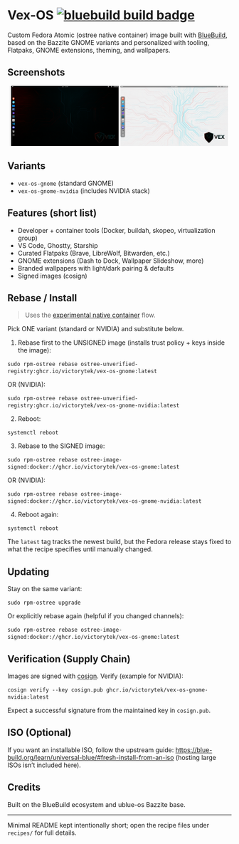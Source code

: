 # Vex-OS  [![bluebuild build badge](https://github.com/VictoryTek/vex-os/actions/workflows/build.yml/badge.svg)](https://github.com/VictoryTek/vex-os/actions/workflows/build.yml)

Custom Fedora Atomic (ostree native container) image built with [BlueBuild](https://blue-build.org), based on the Bazzite GNOME variants and personalized with tooling, Flatpaks, GNOME extensions, theming, and wallpapers.

## Screenshots
<p align="center">
	<a href="./vex-screenshot1.png" title="Desktop Light"><img src="./vex-screenshot1.png" alt="Vex OS desktop screenshot (light)" width="48%"/></a>
	<a href="./vex-screenshot2.png" title="Desktop Dark"><img src="./vex-screenshot2.png" alt="Vex OS desktop screenshot (dark)" width="48%"/></a>
</p>

## Variants
- `vex-os-gnome` (standard GNOME)
- `vex-os-gnome-nvidia` (includes NVIDIA stack)

## Features (short list)
- Developer + container tools (Docker, buildah, skopeo, virtualization group)
- VS Code, Ghostty, Starship
- Curated Flatpaks (Brave, LibreWolf, Bitwarden, etc.)
- GNOME extensions (Dash to Dock, Wallpaper Slideshow, more)
- Branded wallpapers with light/dark pairing & defaults
- Signed images (cosign)

## Rebase / Install
> Uses the [experimental native container](https://www.fedoraproject.org/wiki/Changes/OstreeNativeContainerStable) flow.

Pick ONE variant (standard or NVIDIA) and substitute below.

1. Rebase first to the UNSIGNED image (installs trust policy + keys inside the image):
```
sudo rpm-ostree rebase ostree-unverified-registry:ghcr.io/victorytek/vex-os-gnome:latest
```
OR (NVIDIA):
```
sudo rpm-ostree rebase ostree-unverified-registry:ghcr.io/victorytek/vex-os-gnome-nvidia:latest
```
2. Reboot:
```
systemctl reboot
```
3. Rebase to the SIGNED image:
```
sudo rpm-ostree rebase ostree-image-signed:docker://ghcr.io/victorytek/vex-os-gnome:latest
```
OR (NVIDIA):
```
sudo rpm-ostree rebase ostree-image-signed:docker://ghcr.io/victorytek/vex-os-gnome-nvidia:latest
```
4. Reboot again:
```
systemctl reboot
```

The `latest` tag tracks the newest build, but the Fedora release stays fixed to what the recipe specifies until manually changed.

## Updating
Stay on the same variant:
```
sudo rpm-ostree upgrade
```
Or explicitly rebase again (helpful if you changed channels):
```
sudo rpm-ostree rebase ostree-image-signed:docker://ghcr.io/victorytek/vex-os-gnome:latest
```

## Verification (Supply Chain)
Images are signed with [cosign](https://github.com/sigstore/cosign). Verify (example for NVIDIA):
```
cosign verify --key cosign.pub ghcr.io/victorytek/vex-os-gnome-nvidia:latest
```
Expect a successful signature from the maintained key in `cosign.pub`.

## ISO (Optional)
If you want an installable ISO, follow the upstream guide: https://blue-build.org/learn/universal-blue/#fresh-install-from-an-iso (hosting large ISOs isn’t included here).

## Credits
Built on the BlueBuild ecosystem and ublue-os Bazzite base. 

---
Minimal README kept intentionally short; open the recipe files under `recipes/` for full details.

